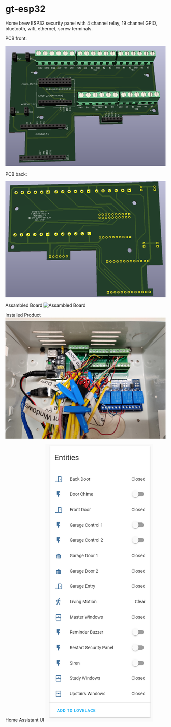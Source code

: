 # gt-esp32
Home brew ESP32 security panel with 4 channel relay, 19 channel GPIO, bluetooth, wifi, ethernet, screw terminals.

PCB front:

![PCB front](files/Front_2021-05-31_130607.png?raw=true "Front")

PCB back:

![PCB back](files/Back_2021-05-31_130720.png?raw=true "Back")

Assambled Board
![Assambled Board](files/Board_20210531131300.jpb?raw=true "Back")

Installed Product
![Installed Product](files/Installed_20210531131232.jpg?raw=true "Back")

Home Assistant UI
![Home Assistant UI](files/home_assistant_2021-05-31_131757.png?raw=true "Back")

